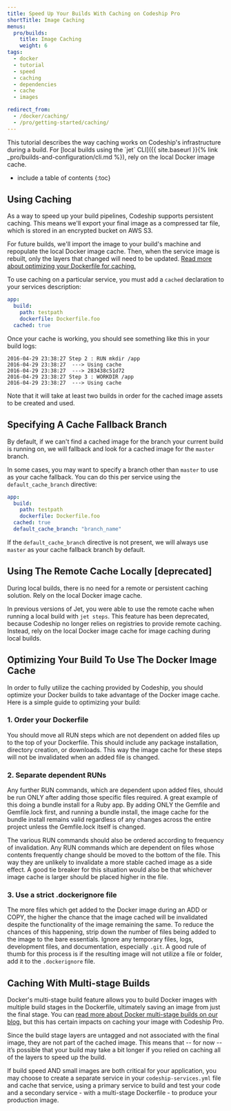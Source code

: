 ```yaml
---
title: Speed Up Your Builds With Caching on Codeship Pro
shortTitle: Image Caching
menus:
  pro/builds:
    title: Image Caching
    weight: 6
tags:
  - docker
  - tutorial
  - speed
  - caching
  - dependencies
  - cache
  - images

redirect_from:
  - /docker/caching/
  - /pro/getting-started/caching/
---
```


<div class="info-block">
This tutorial describes the way caching works on Codeship's infrastructure during a build. For [local builds using the `jet` CLI]({{ site.baseurl }}{% link _pro/builds-and-configuration/cli.md %}), rely on the local Docker image cache.
</div>

* include a table of contents
{:toc}

## Using Caching

As a way to speed up your build pipelines, Codeship supports persistent caching. This means we'll export your final image as a compressed tar file, which is stored in an encrypted bucket on AWS S3.

For future builds, we'll import the image to your build's machine and repopulate the local Docker image cache. Then, when the service image is rebuilt, only the layers that changed will need to be updated. [Read more about optimizing your Dockerfile for caching.](#optimizing-your-build-to-use-the-docker-image-cache)

To use caching on a particular service, you must add a `cached` declaration to your services description:

```yml
app:
  build:
    path: testpath
    dockerfile: Dockerfile.foo
  cached: true
```

Once your cache is working, you should see something like this in your build logs:

```
2016-04-29 23:38:27 Step 2 : RUN mkdir /app
2016-04-29 23:38:27  ---> Using cache
2016-04-29 23:38:27  ---> 283438c51d72
2016-04-29 23:38:27 Step 3 : WORKDIR /app
2016-04-29 23:38:27  ---> Using cache
```

Note that it will take at least two builds in order for the cached image assets to be created and used.

## Specifying A Cache Fallback Branch

By default, if we can't find a cached image for the branch your current build is running on, we will fallback and look for a cached image for the `master` branch.

In some cases, you may want to specify a branch other than `master` to use as your cache fallback. You can do this per service using the `default_cache_branch` directive:

```yml
app:
  build:
    path: testpath
    dockerfile: Dockerfile.foo
  cached: true
  default_cache_branch: "branch_name"
```

If the `default_cache_branch` directive is not present, we will always use `master` as your cache fallback branch by default.

## Using The Remote Cache Locally [deprecated]

During local builds, there is no need for a remote or persistent caching solution. Rely on the local Docker image cache.

In previous versions of Jet, you were able to use the remote cache when running a local build with `jet steps`. This feature has been deprecated, because Codeship no longer relies on registries to provide remote caching. Instead, rely on the local Docker image cache for image caching during local builds.

## Optimizing Your Build To Use The Docker Image Cache

In order to fully utilize the caching provided by Codeship, you should optimize your Docker builds to take advantage of the Docker image cache. Here is a simple guide to optimizing your build:

### 1. Order your Dockerfile

You should move all RUN steps which are not dependent on added files up to the top of your Dockerfile. This should include any package installation, directory creation, or downloads. This way the image cache for these steps will not be invalidated when an added file is changed.

### 2. Separate dependent RUNs

Any further RUN commands, which are dependent upon added files, should be run ONLY after adding those specific files required. A great example of this doing a bundle install for a Ruby app. By adding ONLY the Gemfile and Gemfile.lock first, and running a bundle install, the image cache for the bundle install remains valid regardless of any changes across the entire project unless the Gemfile.lock itself is changed.

The various RUN commands should also be ordered according to frequency of invalidation. Any RUN commands which are dependent on files whose contents frequently change should be moved to the bottom of the file. This way they are unlikely to invalidate a more stable cached image as a side effect. A good tie breaker for this situation would also be that whichever image cache is larger should be placed higher in the file.

### 3. Use a strict .dockerignore file

The more files which get added to the Docker image during an ADD or COPY, the higher the chance that the image cached will be invalidated despite the functionality of the image remaining the same. To reduce the chances of this happening, strip down the number of files being added to the image to the bare essentials. Ignore any temporary files, logs, development files, and documentation, especially `.git`. A good rule of thumb for this process is if the resulting image will not utilize a file or folder, add it to the `.dockerignore` file.

## Caching With Multi-stage Builds

Docker's multi-stage build feature allows you to build Docker images with multiple build stages in the Dockerfile, ultimately saving an image from just the final stage. You can [read more about Docker multi-stage builds on our blog](https://blog.codeship.com/docker-17-05-on-codeship-pro/), but this has certain impacts on caching your image with Codeship Pro.

Since the build stage layers are untagged and not associated with the final image, they are not part of the cached image. This means that -- for now -- it’s possible that your build may take a bit longer if you relied on caching all of the layers to speed up the build.

If build speed AND small images are both critical for your application, you may choose to create a separate service in your `codeship-services.yml` file and cache that service, using a primary service to build and test your code and a secondary service - with a multi-stage Dockerfile - to produce your production image.
